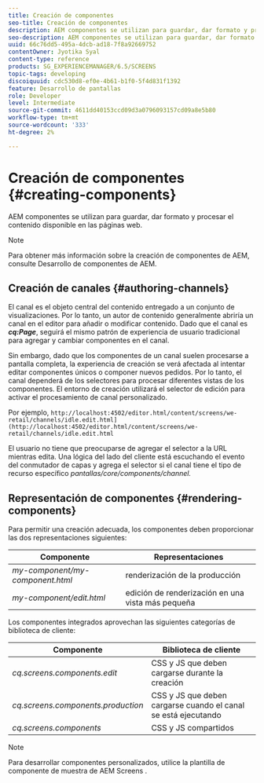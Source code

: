 ```yaml
---
title: Creación de componentes
seo-title: Creación de componentes
description: AEM componentes se utilizan para guardar, dar formato y procesar el contenido disponible en las páginas web. Siga esta página para obtener más información sobre la creación de canales y la renderización de componentes.
seo-description: AEM componentes se utilizan para guardar, dar formato y procesar el contenido disponible en las páginas web. Siga esta página para obtener más información sobre la creación de canales y la renderización de componentes.
uuid: 66c76dd5-495a-4dcb-ad18-7f8a92669752
contentOwner: Jyotika Syal
content-type: reference
products: SG_EXPERIENCEMANAGER/6.5/SCREENS
topic-tags: developing
discoiquuid: cdc530d8-ef0e-4b61-b1f0-5f4d831f1392
feature: Desarrollo de pantallas
role: Developer
level: Intermediate
source-git-commit: 4611dd40153ccd09d3a0796093157cd09a8e5b80
workflow-type: tm+mt
source-wordcount: '333'
ht-degree: 2%

---
```



# Creación de componentes {#creating-components}

AEM componentes se utilizan para guardar, dar formato y procesar el contenido disponible en las páginas web.

>[!NOTE]
>
>Para obtener más información sobre la creación de componentes de AEM, consulte Desarrollo de componentes de AEM.

## Creación de canales {#authoring-channels}

El canal es el objeto central del contenido entregado a un conjunto de visualizaciones. Por lo tanto, un autor de contenido generalmente abriría un canal en el editor para añadir o modificar contenido. Dado que el canal es ***cq:Page***, seguirá el mismo patrón de experiencia de usuario tradicional para agregar y cambiar componentes en el canal.

Sin embargo, dado que los componentes de un canal suelen procesarse a pantalla completa, la experiencia de creación se verá afectada al intentar editar componentes únicos o componer nuevos pedidos. Por lo tanto, el canal dependerá de los selectores para procesar diferentes vistas de los componentes. El entorno de creación utilizará el selector de edición para activar el procesamiento de canal personalizado.

Por ejemplo, `http://localhost:4502/editor.html/content/screens/we-retail/channels/idle.edit.html](http://localhost:4502/editor.html/content/screens/we-retail/channels/idle.edit.html`

El usuario no tiene que preocuparse de agregar el selector a la URL mientras edita. Una lógica del lado del cliente está escuchando el evento del conmutador de capas y agrega el selector si el canal tiene el tipo de recurso específico *pantallas/core/components/channel.*

## Representación de componentes {#rendering-components}

Para permitir una creación adecuada, los componentes deben proporcionar las dos representaciones siguientes:

| **Componente** | **Representaciones** |
|---|---|
| *my-component/my-component.html* | renderización de la producción |
| *my-component/edit.html* | edición de renderización en una vista más pequeña |

Los componentes integrados aprovechan las siguientes categorías de biblioteca de cliente:

| **Componente** | **Biblioteca de cliente** |
|---|---|
| *cq.screens.components.edit* | CSS y JS que deben cargarse durante la creación |
| *cq.screens.components.production* | CSS y JS que deben cargarse cuando el canal se está ejecutando |
| *cq.screens.components* | CSS y JS compartidos |

>[!NOTE]
>
>Para desarrollar componentes personalizados, utilice la plantilla de componente de muestra de AEM Screens ***[](https://github.com/Adobe-Marketing-Cloud/aem-screens-component-template)***.

